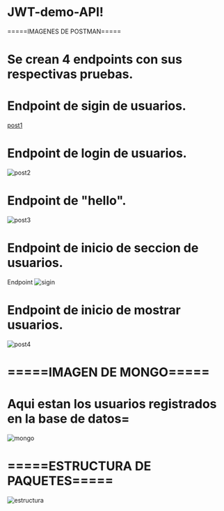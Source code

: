 # JWT-demo-API!
=====IMAGENES DE POSTMAN=====
# Se crean 4 endpoints con sus respectivas pruebas.

# Endpoint de sigin de usuarios.
[post1](https://user-images.githubusercontent.com/62685470/171542990-fec5e4f0-1e88-4030-b0c6-2646aa38d70d.png)
# Endpoint de login de usuarios.
![post2](https://user-images.githubusercontent.com/62685470/171542999-e8706359-e79f-4154-a186-4b126f8928ab.png)
# Endpoint de "hello".
![post3](https://user-images.githubusercontent.com/62685470/171543022-bb46b65d-4a4d-4241-8876-4dd6d5aa9dcb.png)
# Endpoint de inicio de seccion de usuarios.
Endpoint ![sigin](https://user-images.githubusercontent.com/62685470/171547021-02f8c5e1-c77b-48ed-8d89-334e90f0e786.png)
# Endpoint de inicio de mostrar usuarios.
![post4](https://user-images.githubusercontent.com/62685470/171547706-427464ff-3db2-41e2-b7f5-3c9b48e532d5.png)


# =====IMAGEN DE MONGO=====
# Aqui estan los usuarios registrados en la base de datos=

![mongo](https://user-images.githubusercontent.com/62685470/171543086-d33fb917-e421-4a70-9bb8-79c05a534a30.png)

# =====ESTRUCTURA DE PAQUETES=====

![estructura](https://user-images.githubusercontent.com/62685470/171547292-f202fe30-dbb3-4ee9-a544-c4495b87e169.png)

